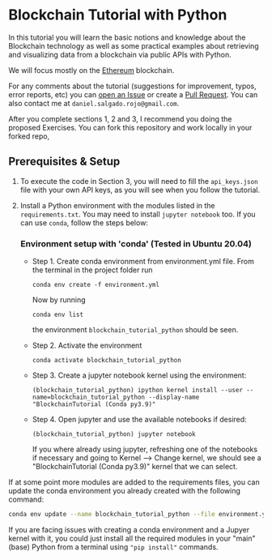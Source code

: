 # Blockchain Tutorial with Python

In this tutorial you will learn the basic notions and knowledge about the Blockchain technology as well as some practical examples about retrieving and visualizing data from a blockchain via public APIs with Python.

We will focus mostly on the [Ethereum](https://ethereum.org) blockchain.

For any comments about the tutorial (suggestions for improvement, typos, error reports, etc) you can [open an Issue](https://github.com/dsalgador/blockchain-tutorial-python/issues/new) or create a  [Pull Request](https://github.com/dsalgador/blockchain-tutorial-python/pulls). You can also contact me at `daniel.salgado.rojo@gmail.com`.

After you complete sections 1, 2 and 3, I recommend you doing the proposed Exercises. You can fork this repository and work locally in your forked repo,


## Prerequisites & Setup

1. To execute the code in Section 3, you will need to fill the `api_keys.json` file with your own API keys, as you will see when you follow the tutorial.

2. Install a Python environment with the modules listed in the `requirements.txt`. You may need to install `jupyter notebook` too. If you can use `conda`, follow the steps below:

    ### Environment setup with 'conda' (Tested in Ubuntu 20.04)

    * Step 1. Create conda environment from environment.yml file. From the terminal in the project folder run
        ``` 
        conda env create -f environment.yml
        ```
        Now by running 
        ```
        conda env list
        ```
        the environment `blockchain_tutorial_python` should be seen.

    * Step 2. Activate the environment
        ```
        conda activate blockchain_tutorial_python
        ```

    * Step 3. Create a jupyter notebook kernel using the environment:
        ```
        (blockchain_tutorial_python) ipython kernel install --user --name=blockchain_tutorial_python --display-name "BlockchainTutorial (Conda py3.9)"
        ```

    * Step 4. Open jupyter and use the available notebooks if desired:
        ```
        (blockchain_tutorial_python) jupyter notebook
        ```

        If you where already using jupyter, refreshing one of the notebooks if necessary and going to Kernel --> Change kernel, we should see a "BlockchainTutorial (Conda py3.9)" kernel that we can select.

If at some point more modules are added to the requirements files, you can update the conda environment you already created with the following command:

```bash
conda env update --name blockchain_tutorial_python --file environment.yml --prune
```

If you are facing issues with creating a conda environment and a Jupyer kernel with it, you could just install all the required modules in your "main" (base) Python from a terminal using `"pip install"`  commands.